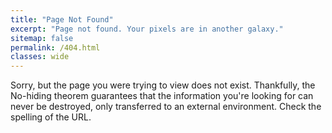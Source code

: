 ```yaml
---
title: "Page Not Found"
excerpt: "Page not found. Your pixels are in another galaxy."
sitemap: false
permalink: /404.html
classes: wide
---
```


Sorry, but the page you were trying to view does not exist. Thankfully, the No-hiding theorem guarantees that the information you're looking for can never be destroyed, only transferred to an external environment. Check the spelling of the URL.

